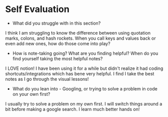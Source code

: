 # Self Evaluation

- What did you struggle with in this section?

I think I am struggling to know the difference between using quotation marks, colons, and hash rockets.  When you call keys and values back or even add new ones, how do those come into play?

- How is note-taking going? What are you finding helpful? When do you find yourself taking the most helpful notes?

I LOVE notion!  I have been using it for a while but didn't realize it had coding shortcuts/integrations which has bene very helpful.  I find I take the best notes as I go through the visual lessons!

- What do you lean into - Googling, or trying to solve a problem in code on your own first?

I usually try to solve a problem on my own first. I will switch things around a bit before making a google search.  I learn much better hands on!
